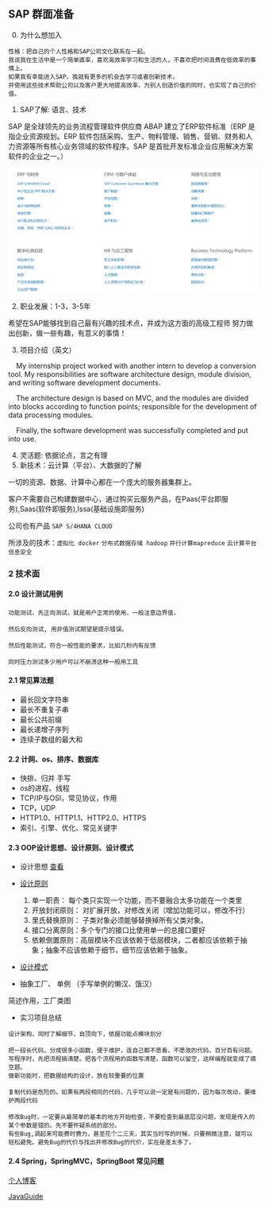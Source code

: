 ## SAP 群面准备
0. 为什么想加入

```
性格：把自己的个人性格和SAP公司文化联系在一起。
我说我在生活中是一个简单直率，喜欢高效率学习和生活的人，不喜欢把时间浪费在低效率的事情上。
如果我有幸能进入SAP，我就有更多的机会去学习或者创新技术，
并使用这些技术帮助公司以及客户更大地提高效率，为别人创造价值的同时，也实现了自己的价值。
```

1. SAP了解: 语言、技术

SAP 是全球领先的业务流程管理软件供应商
ABAP 
建立了ERP软件标准（ERP 是指企业资源规划。ERP 软件包括采购、生产、物料管理、销售、营销、财务和人力资源等所有核心业务领域的软件程序。SAP 是首批开发标准企业应用解决方案软件的企业之一。）

![SAP官网产品页](./img/sap1.png)


2. 职业发展：1-3，3-5年

希望在SAP能够找到自己最有兴趣的技术点，并成为这方面的高级工程师
努力做出创新，做一些有趣，有意义的事情！

3. 项目介绍（英文）

&nbsp;&nbsp;&nbsp;&nbsp;My internship project worked with another intern to develop a conversion tool. My responsibilities are software architecture design, module division, and writing software development documents.

&nbsp;&nbsp;&nbsp;&nbsp;The architecture design is based on MVC, and the modules are divided into blocks according to function points; responsible for the development of data processing modules.

&nbsp;&nbsp;&nbsp;&nbsp;Finally, the software development was successfully completed and put into use.


4. 灵活题: 依据论点，言之有理
5. 新技术：云计算（平台）、大数据的了解 

一切的资源、数据、计算中心都在一个庞大的服务器集群上。

客户不需要自己构建数据中心，通过购买云服务产品，在Paas(平台即服务),Saas(软件即服务),Issa(基础设施即服务)

公司也有产品 `SAP S/4HANA CLOUD`

所涉及的技术：`虚拟化 docker` `分布式数据存储 hadoop` `并行计算mapreduce` `云计算平台` `信息安全` 

### 2 技术面

#### 2.0 设计测试用例

```
功能测试，先正向测试，就是用户正常的使用，一般注意边界值，

然后反向测试, 用非值测试期望是提示错误。

然后性能测试，符合一般性能的要求，比如几秒内有反馈

同时压力测试多少用户可以不崩溃这种一般用工具
```

#### 2.1 常见算法题

- 最长回文字符串
- 最长不重复子串
- 最长公共前缀
- 最长递增子序列
- 连续子数组的最大和

#### 2.2 计网、os、排序、数据库

- 快排、归并 手写
- os的进程、线程
- TCP/IP与OSI，常见协议，作用
- TCP，UDP
- HTTP1.0、HTTP1.1、HTTP2.0、HTTPS
- 索引、引擎、优化、常见关键字

#### 2.3 OOP设计思想、设计原则、设计模式

- 设计思想
[查看](https://www.jianshu.com/p/df3fc7895056)
- [设计原则](https://www.cyc2018.xyz/%E5%85%B6%E5%AE%83/%E7%BC%96%E7%A0%81%E5%AE%9E%E8%B7%B5/%E9%9D%A2%E5%90%91%E5%AF%B9%E8%B1%A1%E6%80%9D%E6%83%B3.html#%E4%B8%89%E3%80%81%E8%AE%BE%E8%AE%A1%E5%8E%9F%E5%88%99)
    1. 单一职责： 每个类只实现一个功能，而不要融合太多功能在一个类里
    2. 开放封闭原则： 对扩展开放，对修改关闭（增加功能可以，修改不行）
    3. 里氏替换原则： 子类对象必须能够替换掉所有父类对象。
    4. 接口分离原则：多个专门的接口比使用单一的总接口要好
    5. 依赖倒置原则：高层模块不应该依赖于低层模块，二者都应该依赖于抽象；抽象不应该依赖于细节，细节应该依赖于抽象。

- [设计模式](https://www.cyc2018.xyz/%E5%85%B6%E5%AE%83/%E8%AE%BE%E8%AE%A1%E6%A8%A1%E5%BC%8F/%E8%AE%BE%E8%AE%A1%E6%A8%A1%E5%BC%8F%20-%20%E7%9B%AE%E5%BD%95.html#%E4%B8%80%E3%80%81%E5%89%8D%E8%A8%80)

- 抽象工厂、 单例 （手写单例的懒汉、饿汉）

简述作用，工厂类图

- 实习项目总结
```
设计架构，同时了解细节，自顶向下，依据功能点模块划分

把一段长代码，分成很多小函数，便于维护，连自己都不愿看，不愿改的代码，百分百有问题。
写程序时，先把流程搞清楚。把各个流程用的函数写清楚，函数可以留空，这样编程就变成了填空题。
做新功能时，把数据结构的设计，放在较重要的位置

复制代码是危险的。如果有两段相同的代码，几乎可以说一定是有问题的，因为每次改动，要维护两段代码

修改Bug时，一定要从最简单的基本的地方开始检查，不要检查到最底层没问题，发现是传入的某个参数是错的。先不要怀疑系统的部分。
有些Bug,调起来可能费时费力，甚至花个二三天，其实当时写的时候，只要稍微注意，就可以轻松避免。避免Bug的代价与找出并修改Bug的代价，实在是差太多了。
```

#### 2.4 Spring，SpringMVC，SpringBoot 常见问题

[个人博客](https://blog.csdn.net/qq_32603745/article/details/110569823)

[JavaGuide](https://snailclimb.gitee.io/javaguide/#/?id=springspringboot-%e5%bf%85%e7%9c%8b-1)

